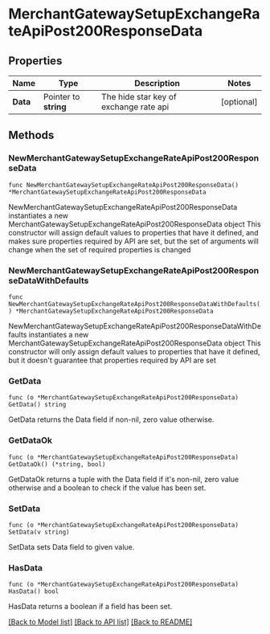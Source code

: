 # MerchantGatewaySetupExchangeRateApiPost200ResponseData

## Properties

Name | Type | Description | Notes
------------ | ------------- | ------------- | -------------
**Data** | Pointer to **string** | The hide star key of exchange rate api | [optional] 

## Methods

### NewMerchantGatewaySetupExchangeRateApiPost200ResponseData

`func NewMerchantGatewaySetupExchangeRateApiPost200ResponseData() *MerchantGatewaySetupExchangeRateApiPost200ResponseData`

NewMerchantGatewaySetupExchangeRateApiPost200ResponseData instantiates a new MerchantGatewaySetupExchangeRateApiPost200ResponseData object
This constructor will assign default values to properties that have it defined,
and makes sure properties required by API are set, but the set of arguments
will change when the set of required properties is changed

### NewMerchantGatewaySetupExchangeRateApiPost200ResponseDataWithDefaults

`func NewMerchantGatewaySetupExchangeRateApiPost200ResponseDataWithDefaults() *MerchantGatewaySetupExchangeRateApiPost200ResponseData`

NewMerchantGatewaySetupExchangeRateApiPost200ResponseDataWithDefaults instantiates a new MerchantGatewaySetupExchangeRateApiPost200ResponseData object
This constructor will only assign default values to properties that have it defined,
but it doesn't guarantee that properties required by API are set

### GetData

`func (o *MerchantGatewaySetupExchangeRateApiPost200ResponseData) GetData() string`

GetData returns the Data field if non-nil, zero value otherwise.

### GetDataOk

`func (o *MerchantGatewaySetupExchangeRateApiPost200ResponseData) GetDataOk() (*string, bool)`

GetDataOk returns a tuple with the Data field if it's non-nil, zero value otherwise
and a boolean to check if the value has been set.

### SetData

`func (o *MerchantGatewaySetupExchangeRateApiPost200ResponseData) SetData(v string)`

SetData sets Data field to given value.

### HasData

`func (o *MerchantGatewaySetupExchangeRateApiPost200ResponseData) HasData() bool`

HasData returns a boolean if a field has been set.


[[Back to Model list]](../README.md#documentation-for-models) [[Back to API list]](../README.md#documentation-for-api-endpoints) [[Back to README]](../README.md)


